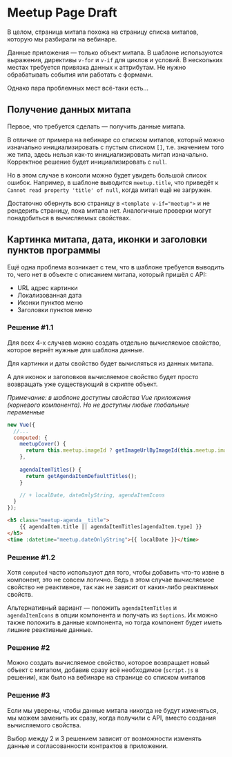 # Meetup Page Draft

В целом, страница митапа похожа на страницу списка митапов, которую мы разбирали на вебинаре. 

Данные приложения — только объект митапа. В шаблоне используются выражения, директивы `v-for` и `v-if` для циклов и условий. В нескольких местах требуется привязка данных к аттрибутам. Не нужно обрабатывать события или работать с формами.

Однако пара проблемных мест всё-таки есть...

## Получение данных митапа

Первое, что требуется сделать — получить данные митапа.

В отличие от примера на вебинаре со списком митапов, который можно изначально инициализировать с пустым списком `[]`, т.е. значением того же типа, здесь нельзя как-то инициализировать митап изначально. Корректное решение будет инициализировать с `null`.

Но в этом случае в консоли можно будет увидеть большой список ошибок. Например, в шаблоне выводится `meetup.title`, что приведёт к `Cannot read property 'title' of null`, когда митап ещё не загружен.

Достаточно обернуть всю страницу в `<template v-if="meetup">` и не рендерить страницу, пока митапа нет. Аналогичные проверки могут понадобиться в вычисляемых свойствах.

## Картинка митапа, дата, иконки и заголовки пунктов программы

Ещё одна проблема возникает с тем, что в шаблоне требуется выводить то, чего нет в объекте с описанием митапа, который пришёл с API:
- URL адрес картинки
- Локализованная дата
- Иконки пунктов меню
- Заголовки пунктов меню

### Решение #1.1

Для всех 4-х случаев можно создать отдельно вычисляемое свойство, которое вернёт нужные для шаблона данные.

Для картинки и даты свойство будет вычисляться из данных митапа.

А для иконок и заголовков вычисляемое свойство будет просто возвращать уже существующий в скрипте объект.

*Примечание: в шаблоне доступны свойства Vue приложения (корневого компонента). Но не доступны любые глобальные переменные* 

```javascript
new Vue({
  //...
  computed: {  
    meetupCover() {
      return this.meetup.imageId ? getImageUrlByImageId(this.meetup.imageId) : null;
    },
      
    agendaItemTitles() {
      return getAgendaItemDefaultTitles();
    }

    // + localDate, dateOnlyString, agendaItemIcons
  }
});
``` 

```html
<h5 class="meetup-agenda__title">
    {{ agendaItem.title || agendaItemTitles[agendaItem.type] }}
</h5>
<time :datetime="meetup.dateOnlyString">{{ localDate }}</time>
```

### Решение #1.2

Хотя `computed` часто используют для того, чтобы добавить что-то извне в компонент, это не совсем логично. Ведь в этом случае вычисляемое свойство не реактивное, так как не зависит от каких-либо реактивных свойств.

Альтернативный вариант — положить `agendaItemTitles` и `agendaItemIcons` в опции компонента и получать из `$options`. Их можно также положить в данные компонента, но тогда компонент будет иметь лишние реактивные данные.

### Решение #2

Можно создать вычисляемое свойство, которое возвращает новый объект с митапом, добавив сразу всё необходимое (`script.js` в решении), как было на вебинаре на странице со списком митапов

### Решение #3

Если мы уверены, чтобы данные митапа никогда не будут изменяться, мы можем заменить их сразу, когда получили с API, вместо создания вычисляемого свойства. 

Выбор между 2 и 3 решением зависит от возможности изменять данные и согласованности контрактов в приложении.
